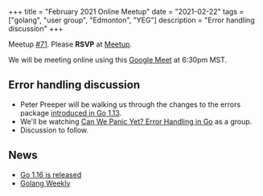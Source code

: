 +++
title = "February 2021 Online Meetup"
date = "2021-02-22"
tags = ["golang", "user group", "Edmonton", "YEG"]
description = "Error handling discussion"
+++

Meetup [#71](https://github.com/edmontongo/presentations/issues/112). Please **RSVP** at [Meetup](https://www.meetup.com/startupedmonton/events/bclwwpyccdbdc/).

We will be meeting online using this [Google Meet](https://meet.google.com/uhj-nnbg-dcg) at 6:30pm MST.

## Error handling discussion

* Peter Preeper will be walking us through the changes to the errors package [introduced in Go 1.13](https://blog.golang.org/go1.13-errors).
* We'll be watching [Can We Panic Yet? Error Handling in Go](https://www.youtube.com/watch?v=c78U0MZ4b_c) as a group.
* Discussion to follow.

## News

* [Go 1.16 is released](https://blog.golang.org/go1.16)
* [Golang Weekly](https://golangweekly.com/)
